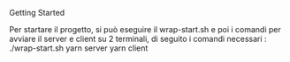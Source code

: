 Getting Started

Per startare il progetto, si può eseguire il wrap-start.sh e poi i comandi per avviare il server e client su 2 terminali, di seguito i comandi necessari :
./wrap-start.sh
yarn server
yarn client
